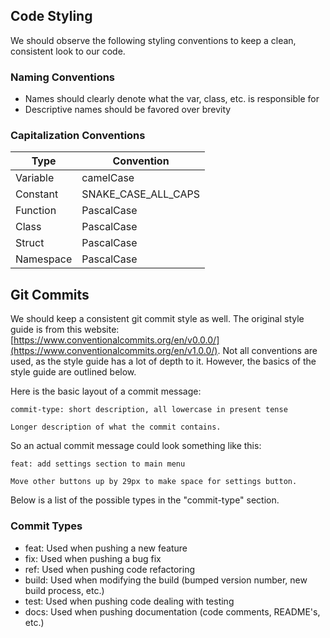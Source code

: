 ## Code Styling

We should observe the following styling conventions to keep a clean, consistent look to our code.

### Naming Conventions
- Names should clearly denote what the var, class, etc. is responsible for
- Descriptive names should be favored over brevity

### Capitalization Conventions
| Type | Convention |
|--|--|
| Variable | camelCase |
| Constant | SNAKE_CASE_ALL_CAPS |
| Function | PascalCase |
| Class | PascalCase |
| Struct | PascalCase |
| Namespace | PascalCase |

## Git Commits
We should keep a consistent git commit style as well. The original style guide is from this website: [https://www.conventionalcommits.org/en/v0.0.0/](https://www.conventionalcommits.org/en/v1.0.0/). Not all conventions are used, as the style guide has a lot of depth to it. However, the basics of the style guide are outlined below.

Here is the basic layout of a commit message:

    commit-type: short description, all lowercase in present tense

    Longer description of what the commit contains.


So an actual commit message could look something like this:

    feat: add settings section to main menu

    Move other buttons up by 29px to make space for settings button.

Below is a list of the possible types in the "commit-type" section.

### Commit Types

- feat: Used when pushing a new feature
- fix: Used when pushing a bug fix
- ref: Used when pushing code refactoring
- build: Used when modifying the build (bumped version number, new build process, etc.)
- test: Used when pushing code dealing with testing
- docs: Used when pushing documentation (code comments, README's, etc.)
